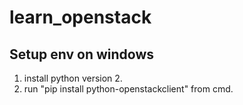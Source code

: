 # learn_openstack

## Setup env on windows

1. install python version 2.
2. run "pip install python-openstackclient" from cmd.
